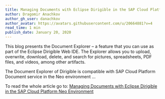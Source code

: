 ```yaml
---
title: Managing Documents with Eclipse Dirigible in the SAP Cloud Platform Neo Environment
author: Dragomir Anachkov
author_gh_user: danachkov
author_avatar: https://avatars.githubusercontent.com/u/20664881?v=4
read_time: 1 min
publish_date: January 20, 2020
---
```


This blog presents the Document Explorer – a feature that you can use as part of the Eclipse Dirigible Web IDE. The Explorer allows you to upload, overwrite, download, delete, and search for pictures, spreadsheets, PDF files, and videos, among other artifacts.

The Document Explorer of Dirigible is compatible with SAP Cloud Platform Document service in the Neo environment ...

To read the whole article go to: [Managing Documents with Eclipse Dirigible in the SAP Cloud Platform Neo Environment
](https://blogs.sap.com/2020/01/20/managing-documents-with-eclipse-dirigible-in-the-sap-cloud-platform-neo-environment/)
